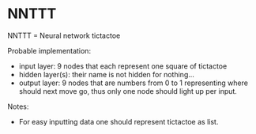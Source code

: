 # NNTTT
NNTTT = Neural network tictactoe

Probable implementation:  
 - input layer: 9 nodes that each represent one square of tictactoe  
 - hidden layer(s): their name is not hidden for nothing...  
 - output layer: 9 nodes that are numbers from 0 to 1 representing where should next move go, thus only one node should light up per input.  
  
  
Notes:  
  - For easy inputting data one should represent tictactoe as list.
